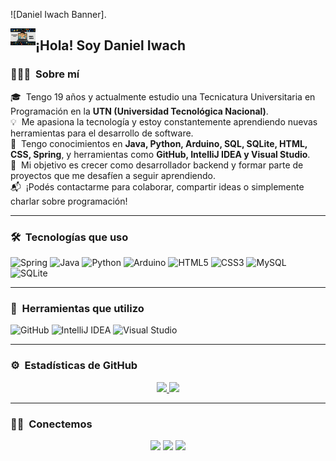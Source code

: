 ![Daniel Iwach Banner].

<img alt="Saludo" src="./logo-github.png" width='40' align="left"/>

<h2 align="left">¡Hola! Soy Daniel Iwach</h2>

### 👨🏻‍💻 &nbsp;Sobre mí

🎓 &nbsp;Tengo 19 años y actualmente estudio una Tecnicatura Universitaria en Programación en la **UTN (Universidad Tecnológica Nacional)**.  
💡 &nbsp;Me apasiona la tecnología y estoy constantemente aprendiendo nuevas herramientas para el desarrollo de software.  
🔧 &nbsp;Tengo conocimientos en **Java, Python, Arduino, SQL, SQLite, HTML, CSS, Spring**, y herramientas como **GitHub, IntelliJ IDEA y Visual Studio**.  
🚀 &nbsp;Mi objetivo es crecer como desarrollador backend y formar parte de proyectos que me desafíen a seguir aprendiendo.  
📬 &nbsp;¡Podés contactarme para colaborar, compartir ideas o simplemente charlar sobre programación!

---

### 🛠 &nbsp;Tecnologías que uso

![Spring](https://img.shields.io/badge/spring-%236DB33F.svg?style=for-the-badge&logo=spring&logoColor=white)
![Java](https://img.shields.io/badge/java-%23ED8B00.svg?style=for-the-badge&logo=java&logoColor=white)
![Python](https://img.shields.io/badge/python-3670A0?style=for-the-badge&logo=python&logoColor=ffdd54)
![Arduino](https://img.shields.io/badge/arduino-00979D.svg?style=for-the-badge&logo=arduino&logoColor=white)
![HTML5](https://img.shields.io/badge/html5-%23E34F26.svg?style=for-the-badge&logo=html5&logoColor=white)
![CSS3](https://img.shields.io/badge/css3-%231572B6.svg?style=for-the-badge&logo=css3&logoColor=white)
![MySQL](https://img.shields.io/badge/mysql-%2300f.svg?style=for-the-badge&logo=mysql&logoColor=white)
![SQLite](https://img.shields.io/badge/sqlite-%2307405e.svg?style=for-the-badge&logo=sqlite&logoColor=white)

---

### 🧰 &nbsp;Herramientas que utilizo

![GitHub](https://img.shields.io/badge/github-%23121011.svg?style=for-the-badge&logo=github&logoColor=white)
![IntelliJ IDEA](https://img.shields.io/badge/IntelliJIDEA-000000?style=for-the-badge&logo=intellijidea&logoColor=white)
![Visual Studio](https://img.shields.io/badge/Visual%20Studio-5C2D91?style=for-the-badge&logo=visual%20studio&logoColor=white)

---

### ⚙️ &nbsp;Estadísticas de GitHub

<p align="center">
  <a href="https://github.com/danieliwach">
    <img height="180em" src="https://github-readme-stats-eight-theta.vercel.app/api?username=danieliwach&show_icons=true&theme=algolia&include_all_commits=true&count_private=true"/>
  </a>
  <a href="https://github.com/danieliwach">
    <img height="180em" src="https://github-readme-stats-eight-theta.vercel.app/api/top-langs/?username=danieliwach&layout=compact&langs_count=8&theme=algolia"/>
  </a>
</p>

---

### 🤝🏻 &nbsp;Conectemos

<p align="center">
  <a href="mailto:danieliwach@gmail.com"><img src="https://img.shields.io/badge/Gmail-D14836?style=for-the-badge&logo=gmail&logoColor=white"/></a>
  <a href="https://www.linkedin.com/in/danieliwach"><img src="https://img.shields.io/badge/LinkedIn-0077B5?style=for-the-badge&logo=linkedin&logoColor=white"/></a>
  <a href="https://github.com/danieliwach"><img src="https://img.shields.io/badge/GitHub-000000?style=for-the-badge&logo=github&logoColor=white"/></a>
</p>



